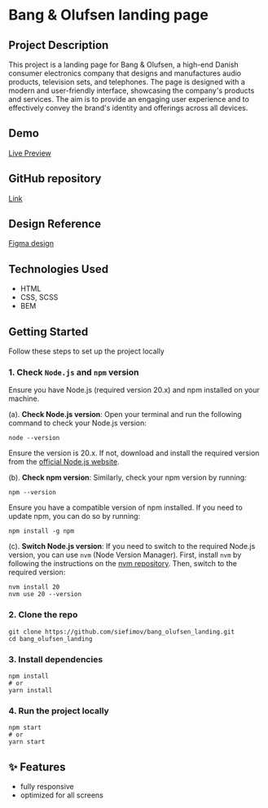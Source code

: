 # Bang & Olufsen landing page

## Project Description

This project is a landing page for Bang & Olufsen, a high-end Danish consumer electronics company that designs and manufactures audio products, television sets, and telephones. The page is designed with a modern and user-friendly interface, showcasing the company's products and services. The aim is to provide an engaging user experience and to effectively convey the brand's identity and offerings across all devices.

## Demo

[Live Preview](https://siefimov.github.io/bang_olufsen_landing/)

## GitHub repository
[Link](https://github.com/siefimov/bang_olufsen_landing)

## Design Reference

[Figma design](https://www.figma.com/design/DtkQmQ797hk0nI4KfMi2Uq/BOSE-New-Version?node-id=6817-212)

## Technologies Used

- HTML
- CSS, SCSS
- BEM

## Getting Started
Follow these steps to set up the project locally

### 1. Check `Node.js` and `npm` version
Ensure you have Node.js (required version 20.x) and npm installed on your machine.

(a). **Check Node.js version**: Open your terminal and run the following command to check your Node.js version:
```
node --version
```
Ensure the version is 20.x. If not, download and install the required version from the [official Node.js website](https://nodejs.org/).

(b). **Check npm version**: Similarly, check your npm version by running:
```
npm --version
```
Ensure you have a compatible version of npm installed. If you need to update npm, you can do so by running:
```
npm install -g npm
```

(c). **Switch Node.js version**: If you need to switch to the required Node.js version, you can use `nvm` (Node Version Manager). First, install `nvm` by following the instructions on the [nvm repository](https://github.com/nvm-sh/nvm). Then, switch to the required version:
```
nvm install 20
nvm use 20 --version
```

### 2. Clone the repo
```
git clone https://github.com/siefimov/bang_olufsen_landing.git
cd bang_olufsen_landing
```

### 3. Install dependencies
```
npm install
# or
yarn install
```
### 4. Run the project locally
```
npm start
# or
yarn start
```
## ✨ Features
- fully responsive
- optimized for all screens
